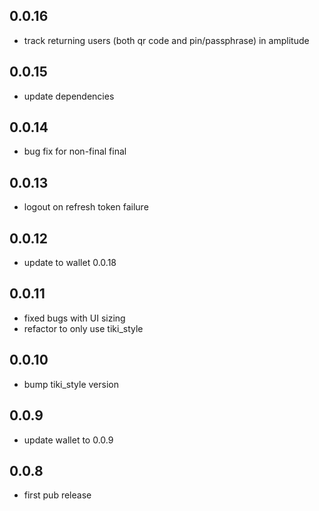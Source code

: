 ## 0.0.16

* track returning users (both qr code and pin/passphrase) in amplitude

## 0.0.15

* update dependencies

## 0.0.14

* bug fix for non-final final 

## 0.0.13

* logout on refresh token failure

## 0.0.12

* update to wallet 0.0.18

## 0.0.11

* fixed bugs with UI sizing
* refactor to only use tiki_style

## 0.0.10

* bump tiki_style version

## 0.0.9

* update wallet to 0.0.9

## 0.0.8

* first pub release

